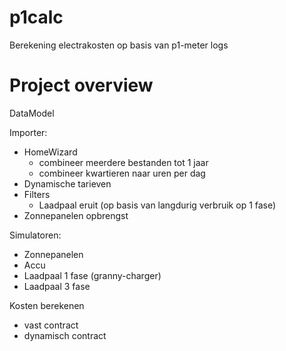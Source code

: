 # p1calc
Berekening electrakosten op basis van p1-meter logs


# Project overview
DataModel

Importer:
- HomeWizard
    - combineer meerdere bestanden tot 1 jaar
    - combineer kwartieren naar uren per dag
- Dynamische tarieven
- Filters
    - Laadpaal eruit (op basis van langdurig verbruik op 1 fase)
- Zonnepanelen opbrengst  

Simulatoren:
- Zonnepanelen
- Accu
- Laadpaal 1 fase (granny-charger)
- Laadpaal 3 fase

Kosten berekenen
- vast contract 
- dynamisch contract

